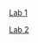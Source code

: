 [Lab 1](https://branzanger.github.io/CSE15L-LabReports/lab1.html)

[Lab 2](https://branzanger.github.io/CSE15L-LabReports/Lab2.html)
